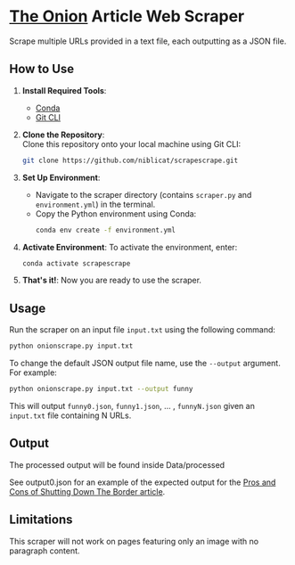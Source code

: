 # [The Onion](https://www.theonion.com) Article Web Scraper

Scrape multiple URLs provided in a text file, each outputting as a JSON file.

## How to Use

1. **Install Required Tools**:
   - [Conda](https://docs.conda.io/en/latest/)
   - [Git CLI](https://cli.github.com/)

2. **Clone the Repository**:  
   Clone this repository onto your local machine using Git CLI:
   ```bash
   git clone https://github.com/niblicat/scrapescrape.git
   ```

3. **Set Up Environment**:
   - Navigate to the scraper directory (contains `scraper.py` and `environment.yml`) in the terminal.
   - Copy the Python environment using Conda:
     ```bash
     conda env create -f environment.yml
     ```

4. **Activate Environment**:
   To activate the environment, enter:
   ```bash
   conda activate scrapescrape
   ```

5. **That's it!**:
   Now you are ready to use the scraper.

## Usage

Run the scraper on an input file `input.txt` using the following command:
```bash
python onionscrape.py input.txt
```

To change the default JSON output file name, use the `--output` argument. For example:
```bash
python onionscrape.py input.txt --output funny
```
This will output `funny0.json`, `funny1.json`, ... , `funnyN.json` given an `input.txt` file containing N URLs.

## Output

The processed output will be found inside Data/processed

See output0.json for an example of the expected output for the [Pros and Cons of Shutting Down The Border article](https://www.theonion.com/pros-and-cons-of-shutting-down-the-border-1851235755).

## Limitations

This scraper will not work on pages featuring only an image with no paragraph content.